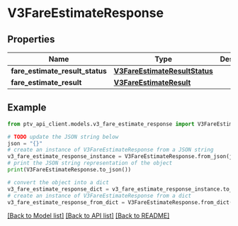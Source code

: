 # V3FareEstimateResponse


## Properties

Name | Type | Description | Notes
------------ | ------------- | ------------- | -------------
**fare_estimate_result_status** | [**V3FareEstimateResultStatus**](V3FareEstimateResultStatus.md) |  | [optional] 
**fare_estimate_result** | [**V3FareEstimateResult**](V3FareEstimateResult.md) |  | [optional] 

## Example

```python
from ptv_api_client.models.v3_fare_estimate_response import V3FareEstimateResponse

# TODO update the JSON string below
json = "{}"
# create an instance of V3FareEstimateResponse from a JSON string
v3_fare_estimate_response_instance = V3FareEstimateResponse.from_json(json)
# print the JSON string representation of the object
print(V3FareEstimateResponse.to_json())

# convert the object into a dict
v3_fare_estimate_response_dict = v3_fare_estimate_response_instance.to_dict()
# create an instance of V3FareEstimateResponse from a dict
v3_fare_estimate_response_from_dict = V3FareEstimateResponse.from_dict(v3_fare_estimate_response_dict)
```
[[Back to Model list]](../README.md#documentation-for-models) [[Back to API list]](../README.md#documentation-for-api-endpoints) [[Back to README]](../README.md)


